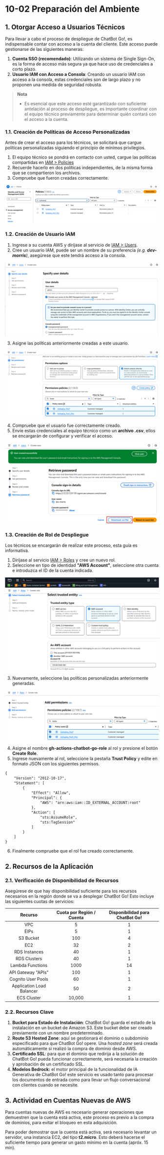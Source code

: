 # 10-02 Preparación del Ambiente
## 1. Otorgar Acceso a Usuarios Técnicos
Para llevar a cabo el proceso de despliegue de ChatBot Go!, es indispensable contar con acceso a la cuenta del cliente. Este acceso puede gestionarse de las siguientes maneras:

1. **Cuenta SSO (recomendado)**: Utilizando un sistema de Single Sign-On, es la forma de acceso más segura ya que hace uso de credenciales a corto plazo.
2. **Usuario IAM con Acceso a Consola**: Creando un usuario IAM con acceso a la consola, estas credenciales son de largo plazo y no proponen una medida de seguridad robusta.

> **Nota**  
> - Es esencial que este acceso esté garantizado con suficiente antelación al proceso de despliegue, es importante coordinar con el equipo técnico previamente para determinar quién contará con el acceso a la cuenta.

### 1.1. Creación de Políticas de Acceso Personalizadas
Antes de crear el acceso para los técnicos, se solicitará que cargue políticas personalizadas siguiendo el principio de mínimos privilegios.
1. El equipo técnico se pondrá en contacto con usted, cargue las políticas compartidas en [IAM > Policies](https://us-east-1.console.aws.amazon.com/iam/home?region=us-east-1#/policies)
2. Recuerde hacerlo en dos políticas independientes, de la misma forma que se compartieron los archivos.
3. Compruebe que fueron creadas correctamente.
<p align="center">
  <img src="../assets/10-02_1.png" />
</p>

### 1.2. Creación de Usuario IAM
1. Ingrese a su cuenta AWS y diríjase al servicio de [IAM > Users](https://us-east-1.console.aws.amazon.com/iam/home?region=us-east-1#/users).
2. Cree un usuario IAM, puede ser un nombre de su preferencia *(e.g. **dev-morris**)*, asegúrese que este tendrá acceso a la consola.
<p align="center">
  <img src="../assets/10-02_2.png" />
</p>

3. Asigne las políticas anteriormente creadas a este usuario.
<p align="center">
  <img src="../assets/10-02_3.png" />
</p>

4. Compruebe que el usuario fue correctamente creado.
5. Envíe estas credenciales al equipo técnico como un **archivo .csv**, ellos se encargarán de configurar y verificar el acceso.
<p align="center">
  <img src="../assets/10-02_4.png" />
</p>

### 1.3. Creación de Rol de Despliegue
Los técnicos se encargarán de realizar este proceso, esta guía es informativa.
1. Diríjase al servicio [IAM > Roles](https://us-east-1.console.aws.amazon.com/iam/home?region=us-east-1#/roles) y cree un nuevo rol.
2. Seleccione en tipo de identidad **"AWS Account"**, seleccione otra cuenta e introduzca el ID de la cuenta indicada.
<p align="center">
  <img src="../assets/10-02_5.png" />
</p>

3. Nuevamente, seleccione las políticas personalizadas anteriormente generadas.
<p align="center">
  <img src="../assets/10-02_6.png" />
</p>

4. Asigne el nombre **gh-actions-chatbot-go-role** al rol y presione el botón **Create Role**.
5. Ingrese nuevamente al rol, seleccione la pestaña **Trust Policy** y edite en formato JSON con los siguientes permisos.
```
{
	"Version": "2012-10-17",
	"Statement": [
		{
			"Effect": "Allow",
			"Principal": {
				"AWS": "arn:aws:iam::ID_EXTERNAL_ACCOUNT:root"
			},
			"Action": [
				"sts:AssumeRole",
				"sts:TagSession"
			]
		}
	]
}
```
6. Finalmente compruebe que el rol fue creado correctamente.

## 2. Recursos de la Aplicación
### 2.1. Verificación de Disponibilidad de Recursos
Asegúrese de que hay disponibilidad suficiente para los recursos necesarios en la región donde se va a desplegar ChatBot Go! Esto incluye las siguientes cuotas de servicios:

|          Recurso          | Cuota por Región / Cuenta | Disponibilidad para ChatBot Go! |
| :-----------------------: | :-----------------------: | :-----------------------------: |
|            VPC            |             5             |                1                |
|           EIPs            |             5             |                1                |
|         S3 Bucket         |            100            |                4                |
|            EC2            |            32             |                2                |
|       RDS Instances       |            40             |                1                |
|       RDS Clusters        |            40             |                1                |
|     Lambda Functions      |           1000            |               14                |
|    API Gateway "APIs"     |            100            |                1                |
|    Cognito User Pools     |            60             |                1                |
| Application Load Balancer |            50             |                2                |
|        ECS Cluster        |          10,000           |                1                |

### 2.2. Recursos Clave
1. **Bucket para Estado de Instalación**: ChatBot Go! guarda el estado de la instalación en un bucket de Amazon S3. Este bucket debe ser creado previamente con un nombre predeterminado.
2. **Route 53 Hosted Zone**: aquí se gestionará el dominio o subdominio especificado para que ChatBot Go! opere. Una *hosted zone* será creada automáticamente si realizó la compra de dominio desde AWS.
3. **Certificado SSL**: para que el dominio que redirija a la solución de ChatBot Go! pueda funcionar correctamente, será necesaria la creación y aprobación de un certificado SSL.
4. **Modelos Bedrock:** el motor principal de la funcionalidad de IA Generativa de ChatBot Go! este servicio es usado tanto para procesar los documentos de entrada como para llevar un flujo conversacional con clientes cuando se necesite.

## 3. Actividad en Cuentas Nuevas de AWS
Para cuentas nuevas de AWS es necesario generar operaciones que demuestren que la cuenta está activa, este proceso es previo a la compra de dominios, para evitar el bloqueo en esta adquisición.

Para poder demostrar que la cuenta está activa, será necesario levantar un servidor, una instancia EC2, del tipo **t2.micro**. Esto deberá hacerse el suficiente tiempo para generar un gasto mínimo en la cuenta (apróx. 15 min).